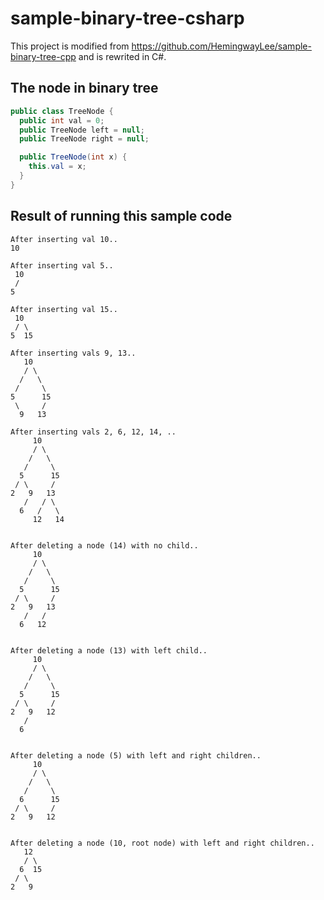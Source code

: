 # sample-binary-tree-csharp

This project is modified from https://github.com/HemingwayLee/sample-binary-tree-cpp and is rewrited in C#.

## The node in binary tree  
```csharp
public class TreeNode {
  public int val = 0;
  public TreeNode left = null;
  public TreeNode right = null;

  public TreeNode(int x) { 
    this.val = x; 
  }
}
```

## Result of running this sample code
```
After inserting val 10..
10

After inserting val 5..
 10
 /
5

After inserting val 15..
 10
 / \
5  15

After inserting vals 9, 13..
   10
   / \
  /   \
 /     \
5      15
 \     /
  9   13

After inserting vals 2, 6, 12, 14, ..
     10
     / \
    /   \
   /     \
  5      15
 / \     /
2   9   13
   /   / \
  6   /   \
     12   14


After deleting a node (14) with no child..
     10
     / \
    /   \
   /     \
  5      15
 / \     /
2   9   13
   /   /
  6   12


After deleting a node (13) with left child..
     10
     / \
    /   \
   /     \
  5      15
 / \     /
2   9   12
   /
  6


After deleting a node (5) with left and right children..
     10
     / \
    /   \
   /     \
  6      15
 / \     /
2   9   12


After deleting a node (10, root node) with left and right children..
   12
   / \
  6  15
 / \
2   9
```